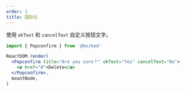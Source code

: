 ```yaml
---
order: 1
title: 国际化
---
```


使用 `okText` 和 `cancelText` 自定义按钮文字。

```jsx
import { Popconfirm } from '@ke/ked'

ReactDOM.render(
  <Popconfirm title="Are you sure？" okText="Yes" cancelText="No">
    <a href="#">Delete</a>
  </Popconfirm>,
  mountNode,
)
```
